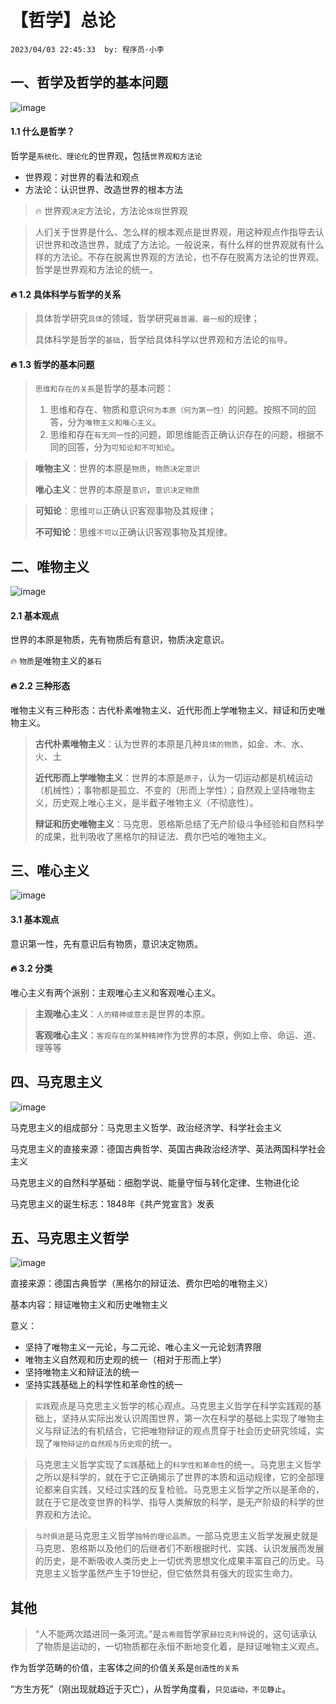 # 【哲学】总论

`2023/04/03 22:45:33  by: 程序员·小李`

## 一、哲学及哲学的基本问题

![image](【哲学】总论/bdd0f343-e75f-4d21-b3eb-3e25068a5804.png)

#### 1.1 什么是哲学？

哲学是`系统化、理论化`的世界观，包括`世界观和方法论`
* 世界观：对世界的看法和观点
* 方法论：认识世界、改造世界的根本方法 

> 🔥 世界观`决定`方法论，方法论`体现`世界观

> 人们关于世界是什么、怎么样的根本观点是世界观，用这种观点作指导去认识世界和改造世界，就成了方法论。一般说来，有什么样的世界观就有什么样的方法论。不存在脱离世界观的方法论，也不存在脱离方法论的世界观。哲学是世界观和方法论的统一。

#### 🔥 1.2 具体科学与哲学的关系

> 具体哲学研究`具体`的领域，哲学研究`最普遍、最一般`的规律；
> 
> 具体科学是哲学的`基础`，哲学给具体科学以世界观和方法论的`指导`。


####  🔥 1.3 哲学的基本问题

> `思维和存在的关系`是哲学的基本问题：
>
> 1. 思维和存在、物质和意识`何为本原（何为第一性）`的问题。按照不同的回答，分为`唯物主义和唯心主义`。
> 2. 思维和存在`有无同一性`的问题，即思维能否正确认识存在的问题，根据不同的回答，分为`可知论和不可知论`。

> **唯物主义**：世界的本原是`物质`，`物质决定意识`
>
> **唯心主义**：世界的本原是`意识`，`意识决定物质`

> **可知论**：思维`可以`正确认识客观事物及其规律；
>
> **不可知论**：思维`不可以`正确认识客观事物及其规律。


## 二、唯物主义

![image](【哲学】总论/305561e6-ec9b-4509-8a33-de46e54de58d.png)

#### 2.1 基本观点

世界的本原是物质，先有物质后有意识，物质决定意识。

 🔥 `物质`是唯物主义的`基石`


#### 🔥 2.2 三种形态

唯物主义有三种形态：古代朴素唯物主义、近代形而上学唯物主义、辩证和历史唯物主义。

> **古代朴素唯物主义**：认为世界的本原是几种`具体的物质`，如金、木、水、火、土
>
> **近代形而上学唯物主义**：世界的本原是`原子`，认为一切运动都是机械运动（机械性）；事物都是孤立、不变的（形而上学性）；自然观上坚持唯物主义，历史观上唯心主义，是半截子唯物主义（不彻底性）。
>
> **辩证和历史唯物主义**：马克思、恩格斯总结了无产阶级斗争经验和自然科学的成果，批判吸收了黑格尔的辩证法、费尔巴哈的唯物主义。



## 三、唯心主义

![image](【哲学】总论/233e4429-a404-4a93-9694-54da00d5959d.png)

#### 3.1 基本观点

意识第一性，先有意识后有物质，意识决定物质。


#### 🔥 3.2 分类

唯心主义有两个派别：主观唯心主义和客观唯心主义。

> **主观唯心主义**：`人的精神或意志`是世界的本原。
>
> **客观唯心主义**：`客观存在的某种精神`作为世界的本原，例如上帝、命运、道、理等等


## 四、马克思主义

![image](【哲学】总论/3db80e14-5997-483e-8493-f634d8bcbf64.png)

马克思主义的组成部分：马克思主义哲学、政治经济学、科学社会主义

马克思主义的直接来源：德国古典哲学、英国古典政治经济学、英法两国科学社会主义

马克思主义的自然科学基础：细胞学说、能量守恒与转化定律、生物进化论

马克思主义的诞生标志：1848年《共产党宣言》发表


## 五、马克思主义哲学

![image](【哲学】总论/5aa77a59-5e32-4eec-b8eb-fccbe3b2a448.png)

直接来源：德国古典哲学（黑格尔的辩证法、费尔巴哈的唯物主义）

基本内容：辩证唯物主义和历史唯物主义

意义：
* 坚持了唯物主义一元论，与二元论、唯心主义一元论划清界限
* 唯物主义自然观和历史观的统一（相对于形而上学）
* 坚持唯物主义和辩证法的统一
* 坚持实践基础上的科学性和革命性的统一

>`实践`观点是马克思主义哲学的核心观点。马克思主义哲学在科学实践观的基础上，坚持从实际出发认识周围世界，第一次在科学的基础上实现了唯物主义与辩证法的有机结合，它把唯物辩证的观点贯穿于社会历史研究领域，实现了`唯物辩证的自然观与历史观`的统一。

> 马克思主义哲学实现了`实践`基础上的`科学性和革命性`的统一。马克思主义哲学之所以是科学的，就在于它正确揭示了世界的本质和运动规律，它的全部理论都来自实践，又经过实践的反复检验。马克思主义哲学之所以是革命的，就在于它是改变世界的科学、指导人类解放的科学，是无产阶级的科学的世界观和方法论。

>`与时俱进`是马克思主义哲学`独特的理论品质`。一部马克思主义哲学发展史就是马克思、恩格斯以及他们的后继者们不断根据时代、实践、认识发展而发展的历史，是不断吸收人类历史上一切优秀思想文化成果丰富自己的历史。马克思主义哲学虽然产生于19世纪，但它依然具有强大的现实生命力。

## 其他

> “人不能两次踏进同一条河流。”是`古希腊`哲学家`赫拉克利特`说的，这句话承认了物质是运动的，一切物质都在永恒不断地变化着，是辩证唯物主义观点。

作为哲学范畴的价值，主客体之间的价值关系是`创造性的关系`

“方生方死”（刚出现就趋近于灭亡），从哲学角度看，`只见运动，不见静止`。